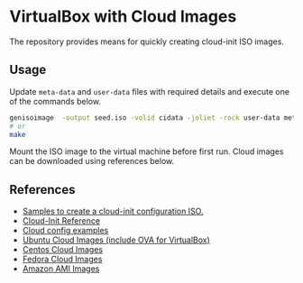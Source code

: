 # VirtualBox with Cloud Images

The repository provides means for quickly creating cloud-init ISO images.

## Usage

Update `meta-data` and `user-data` files with required details and execute one of the commands below.

```bash
genisoimage  -output seed.iso -volid cidata -joliet -rock user-data meta-data
# or
make
```

Mount the ISO image to the virtual machine before first run. Cloud images can be downloaded using references below.

## References

- [Samples to create a cloud-init configuration ISO.](https://gist.github.com/asvignesh/50a8c389bbeb549da8cf62f266f3daf2)
- [Cloud-Init Reference](https://www.zetta.io/en/help/articles-tutorials/cloud-init-reference/)
- [Cloud config examples](https://cloudinit.readthedocs.io/en/0.7.8/topics/examples.html)
- [Ubuntu Cloud Images (include OVA for VirtualBox)](https://cloud-images.ubuntu.com/)
- [Centos Cloud Images](https://cloud.centos.org/)
- [Fedora Cloud Images](https://alt.fedoraproject.org/cloud/)
- [Amazon AMI Images](https://docs.aws.amazon.com/AWSEC2/latest/UserGuide/amazon-linux-2-virtual-machine.html#amazon-linux-2-virtual-machine-download)